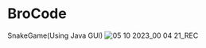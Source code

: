 # BroCode
SnakeGame(Using Java GUI)
![05 10 2023_00 04 21_REC](https://github.com/Otabek1997/SnakeGame/assets/63568948/7e851086-400d-4a5a-857e-e5a74668c996)
